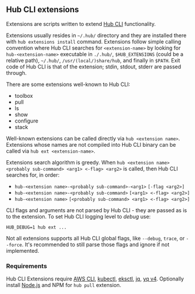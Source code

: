 ## Hub CLI extensions

Extensions are scripts written to extend [Hub CLI] functionality.

Extensions usually resides in `~/.hub/` directory and they are installed there with `hub extensions install` command. Extensions follow simple calling convention where Hub CLI searches for `<extension-name>` by looking for `hub-<extension-name>` executable in `./.hub/`, `$HUB_EXTENSIONS` (could be a relative path), `~/.hub/`, `/usr/(local/)share/hub`, and finally in `$PATH`. Exit code of Hub CLI is that of the extension; stdin, stdout, stderr are passed through.

There are some extensions well-known to Hub CLI:

- toolbox
- pull
- ls
- show
- configure
- stack

Well-known extensions can be called directly via `hub <extension name>`. Extensions whose names are not compiled into Hub CLI binary can be called via `hub ext <extension-name>`.

Extensions search algorithm is greedy. When `hub <extension name> <probably sub-command> <arg1> <-flag> <arg2>` is called, then Hub CLI searches for, in order:

- `hub-<extension name>-<probably sub-command>-<arg1>` `[-flag <arg2>]`
- `hub-<extension name>-<probably sub-command>` `[<arg1> <-flag> <arg2>]`
- `hub-<extension name>` `[<probably sub-command> <arg1> <-flag> <arg2>]`

CLI flags and arguments are not parsed by Hub CLI - they are passed as is to the extension. To set Hub CLI logging level to _debug_ use:

    HUB_DEBUG=1 hub ext ...

Not all extensions supports all Hub CLI global flags, like `--debug`, `trace`, or `--force`. It's recommended to still parse those flags and ignore if not implemented.

### Requirements

Hub CLI Extensions require [AWS CLI], [kubectl], [eksctl], [jq], [yq v4]. Optionally install [Node.js] and NPM for `hub pull` extension.


[Hub CLI]: https://github.com/agilestacks/hub
[AWS CLI]: https://aws.amazon.com/cli/
[kubectl]: https://kubernetes.io/docs/reference/kubectl/overview/
[eksctl]: https://eksctl.io
[jq]: https://stedolan.github.io/jq/
[yq v4]: https://github.com/mikefarah/yq
[Node.js]: https://nodejs.org
